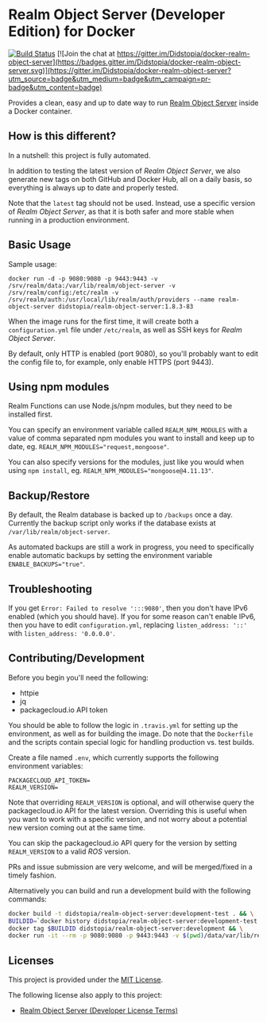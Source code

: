 # Realm Object Server (Developer Edition) for Docker

[![Build Status](https://travis-ci.org/Didstopia/docker-realm-object-server.svg?branch=master)](https://travis-ci.org/Didstopia/docker-realm-object-server)
[![Join the chat at https://gitter.im/Didstopia/docker-realm-object-server](https://badges.gitter.im/Didstopia/docker-realm-object-server.svg)](https://gitter.im/Didstopia/docker-realm-object-server?utm_source=badge&utm_medium=badge&utm_campaign=pr-badge&utm_content=badge)

Provides a clean, easy and up to date way to run [Realm Object Server](https://realm.io/docs/realm-object-server/) inside a Docker container.

## How is this different?

In a nutshell: this project is fully automated.

In addition to testing the latest version of _Realm Object Server_, we also generate new tags on both GitHub and Docker Hub, all on a daily basis, so everything is always up to date and properly tested.

Note that the `latest` tag should not be used. Instead, use a specific version of _Realm Object Server_, as that it is both safer and more stable when running in a production environment.

## Basic Usage

Sample usage:
```
docker run -d -p 9080:9080 -p 9443:9443 -v /srv/realm/data:/var/lib/realm/object-server -v /srv/realm/config:/etc/realm -v /srv/realm/auth:/usr/local/lib/realm/auth/providers --name realm-object-server didstopia/realm-object-server:1.8.3-83
```

When the image runs for the first time, it will create both a `configuration.yml` file under `/etc/realm`, as well as SSH keys for _Realm Object Server_.

By default, only HTTP is enabled (port 9080), so you'll probably want to edit the config file to, for example, only enable HTTPS (port 9443).

## Using npm modules

Realm Functions can use Node.js/npm modules, but they need to be installed first.

You can specify an environment variable called `REALM_NPM_MODULES` with a value of comma separated npm modules you want to install and keep up to date, eg. `REALM_NPM_MODULES="request,mongoose"`.

You can also specify versions for the modules, just like you would when using `npm install`, eg. `REALM_NPM_MODULES="mongoose@4.11.13"`.

## Backup/Restore

By default, the Realm database is backed up to `/backups` once a day. Currently the backup script only works if 
the database exists at `/var/lib/realm/object-server`.

As automated backups are still a work in progress, you need to specifically enable automatic backups by setting the environment variable `ENABLE_BACKUPS="true"`.

## Troubleshooting

If you get `Error: Failed to resolve ':::9080'`, then you don't have IPv6 enabled (which you should have). If you for some reason can't enable IPv6, then you have to edit `configuration.yml`, replacing `listen_address: '::'` with `listen_address: '0.0.0.0'`.

## Contributing/Development

Before you begin you'll need the following:
- httpie
- jq
- packagecloud.io API token

You should be able to follow the logic in `.travis.yml` for setting up the environment, as well as for building the image.
Do note that the `Dockerfile` and the scripts contain special logic for handling production vs. test builds.

Create a file named `.env`, which currently supports the following environment variables:

```
PACKAGECLOUD_API_TOKEN=
REALM_VERSION=
```

Note that overriding `REALM_VERSION` is optional, and will otherwise query the packagecloud.io API for the latest version. Overriding this is useful when you want to work with a specific version, and not worry about a potential new version coming out at the same time.

You can skip the packagecloud.io API query for the version by setting `REALM_VERSION` to a valid _ROS_ version.

PRs and issue submission are very welcome, and will be merged/fixed in a timely fashion.

Alternatively you can build and run a development build with the following commands:
```bash
docker build -t didstopia/realm-object-server:development-test . && \
BUILDID=`docker history didstopia/realm-object-server:development-test | grep "LABEL TEST=FALSE" | awk '{print $1}'` && \
docker tag $BUILDID didstopia/realm-object-server:development && \
docker run -it --rm -p 9080:9080 -p 9443:9443 -v $(pwd)/data/var/lib/realm-object-server:/var/lib/realm/object-server -v $(pwd)/data/etc/realm:/etc/realm -v $(pwd)/data/usr/local/lib/realm/auth/providers:/usr/local/lib/realm/auth/providers -v $(pwd)/data/backups:/backups --name realm-object-server didstopia/realm-object-server:development
```

## Licenses

This project is provided under the [MIT License](https://github.com/Didstopia/docker-realm-object-server/blob/master/LICENSE).

The following license also apply to this project:
- [Realm Object Server (Developer License Terms)](https://realm.io/legal/developer-license-terms/)
